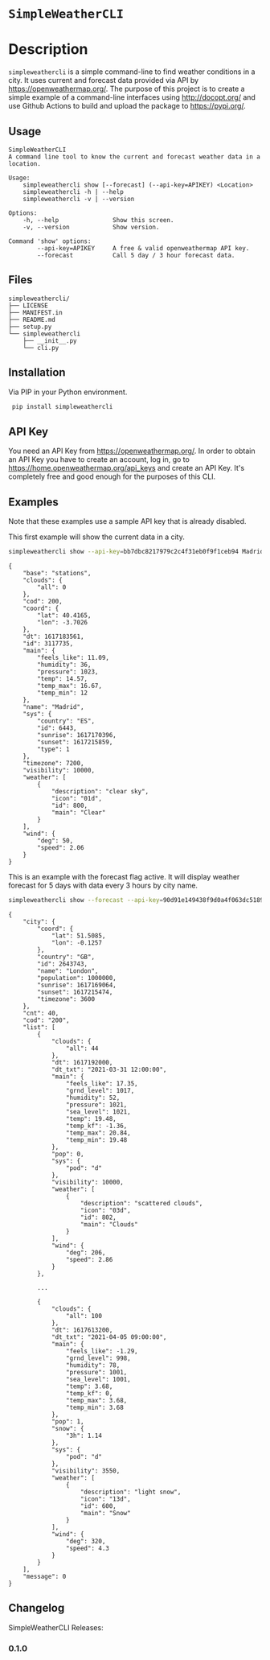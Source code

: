 # `SimpleWeatherCLI`

# Description

`simpleweathercli` is a simple command-line to find weather conditions in a city. It uses current and forecast data provided via API by https://openweathermap.org/. The purpose of this project is to create a simple example of a command-line interfaces using http://docopt.org/ and use Github Actions to build and upload the package to https://pypi.org/.

## Usage

```text
SimpleWeatherCLI
A command line tool to know the current and forecast weather data in a location.

Usage:
    simpleweathercli show [--forecast] (--api-key=APIKEY) <Location>
    simpleweathercli -h | --help
    simpleweathercli -v | --version

Options:
    -h, --help               Show this screen.
    -v, --version            Show version.

Command 'show' options:
        --api-key=APIKEY     A free & valid openweathermap API key.
        --forecast           Call 5 day / 3 hour forecast data.
```

## Files

```text
simpleweathercli/
├── LICENSE
├── MANIFEST.in
├── README.md
├── setup.py
└── simpleweathercli
    ├── __init__.py
    └── cli.py
```

## Installation

Via PIP in your Python environment.

```bash
 pip install simpleweathercli
```

## API Key
You need an API Key from https://openweathermap.org/. In order to obtain an API Key you have to create an account, log in, go to https://home.openweathermap.org/api_keys and create an API Key. It's completely free and good enough for the purposes of this CLI.

## Examples

Note that these examples use a sample API key that is already disabled.

This first example will show the current data in a city.
 
```bash
simpleweathercli show --api-key=bb7dbc8217979c2c4f31eb0f9f1ceb94 Madrid
```
```text
{
    "base": "stations",
    "clouds": {
        "all": 0
    },
    "cod": 200,
    "coord": {
        "lat": 40.4165,
        "lon": -3.7026
    },
    "dt": 1617183561,
    "id": 3117735,
    "main": {
        "feels_like": 11.09,
        "humidity": 36,
        "pressure": 1023,
        "temp": 14.57,
        "temp_max": 16.67,
        "temp_min": 12
    },
    "name": "Madrid",
    "sys": {
        "country": "ES",
        "id": 6443,
        "sunrise": 1617170396,
        "sunset": 1617215859,
        "type": 1
    },
    "timezone": 7200,
    "visibility": 10000,
    "weather": [
        {
            "description": "clear sky",
            "icon": "01d",
            "id": 800,
            "main": "Clear"
        }
    ],
    "wind": {
        "deg": 50,
        "speed": 2.06
    }
}
```
This is an example with the forecast flag active. It will display weather forecast for 5 days with data every 3 hours by city name.
```bash
simpleweathercli show --forecast --api-key=90d91e149438f9d0a4f063dc5189720e London
```
```text
{
    "city": {
        "coord": {
            "lat": 51.5085,
            "lon": -0.1257
        },
        "country": "GB",
        "id": 2643743,
        "name": "London",
        "population": 1000000,
        "sunrise": 1617169064,
        "sunset": 1617215474,
        "timezone": 3600
    },
    "cnt": 40,
    "cod": "200",
    "list": [
        {
            "clouds": {
                "all": 44
            },
            "dt": 1617192000,
            "dt_txt": "2021-03-31 12:00:00",
            "main": {
                "feels_like": 17.35,
                "grnd_level": 1017,
                "humidity": 52,
                "pressure": 1021,
                "sea_level": 1021,
                "temp": 19.48,
                "temp_kf": -1.36,
                "temp_max": 20.84,
                "temp_min": 19.48
            },
            "pop": 0,
            "sys": {
                "pod": "d"
            },
            "visibility": 10000,
            "weather": [
                {
                    "description": "scattered clouds",
                    "icon": "03d",
                    "id": 802,
                    "main": "Clouds"
                }
            ],
            "wind": {
                "deg": 206,
                "speed": 2.86
            }
        },
        
        ...
        
        {
            "clouds": {
                "all": 100
            },
            "dt": 1617613200,
            "dt_txt": "2021-04-05 09:00:00",
            "main": {
                "feels_like": -1.29,
                "grnd_level": 998,
                "humidity": 78,
                "pressure": 1001,
                "sea_level": 1001,
                "temp": 3.68,
                "temp_kf": 0,
                "temp_max": 3.68,
                "temp_min": 3.68
            },
            "pop": 1,
            "snow": {
                "3h": 1.14
            },
            "sys": {
                "pod": "d"
            },
            "visibility": 3550,
            "weather": [
                {
                    "description": "light snow",
                    "icon": "13d",
                    "id": 600,
                    "main": "Snow"
                }
            ],
            "wind": {
                "deg": 320,
                "speed": 4.3
            }
        }
    ],
    "message": 0
}

```
## Changelog

SimpleWeatherCLI Releases:

### 0.1.0

